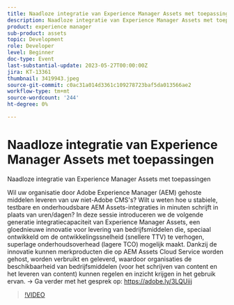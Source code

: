 ```yaml
---
title: Naadloze integratie van Experience Manager Assets met toepassingen
description: Naadloze integratie van Experience Manager Assets met toepassingenWilt uw organisatie door Adobe Experience Manager (AEM) gehoste middelen van uw niet-Adobe CMS-systemen leveren? Wilt u weten hoe u stabiele, testbare en onderhoudsbare AEM Assets-integraties in minuten schrijft in plaats van uren/dagen? In deze sessie introduceren we de volgende generatie integratiecapaciteit van Experience Manager Assets, een gloednieuwe innovatie voor levering van bedrijfsmiddelen die, speciaal ontwikkeld om de ontwikkelingssnelheid (snellere TTV) te verhogen, superlage onderhoudsoverhead (lagere TCO) mogelijk maakt. Dankzij de innovatie kunnen merkproducten die op AEM Assets Cloud Service worden gehost, worden verbruikt en geleverd, waardoor organisaties de beschikbaarheid van bedrijfsmiddelen (voor het schrijven van content en het leveren van content) kunnen regelen en inzicht krijgen in het gebruik ervan.
product: experience manager
sub-product: assets
topic: Development
role: Developer
level: Beginner
doc-type: Event
last-substantial-update: 2023-05-27T00:00:00Z
jira: KT-13361
thumbnail: 3419943.jpeg
source-git-commit: c0ac31a014d3361c109278723baf5da013566ae2
workflow-type: tm+mt
source-wordcount: '244'
ht-degree: 0%

---
```



# Naadloze integratie van Experience Manager Assets met toepassingen

Naadloze integratie van Experience Manager Assets met toepassingen

Wil uw organisatie door Adobe Experience Manager (AEM) gehoste middelen leveren van uw niet-Adobe CMS&#39;s? Wilt u weten hoe u stabiele, testbare en onderhoudsbare AEM Assets-integraties in minuten schrijft in plaats van uren/dagen? In deze sessie introduceren we de volgende generatie integratiecapaciteit van Experience Manager Assets, een gloednieuwe innovatie voor levering van bedrijfsmiddelen die, speciaal ontwikkeld om de ontwikkelingssnelheid (snellere TTV) te verhogen, superlage onderhoudsoverhead (lagere TCO) mogelijk maakt. Dankzij de innovatie kunnen merkproducten die op AEM Assets Cloud Service worden gehost, worden verbruikt en geleverd, waardoor organisaties de beschikbaarheid van bedrijfsmiddelen (voor het schrijven van content en het leveren van content) kunnen regelen en inzicht krijgen in het gebruik ervan. → Ga verder met het gesprek op: https://adobe.ly/3LQUiij

>[!VIDEO](https://video.tv.adobe.com/v/3419943/?learn=on)
